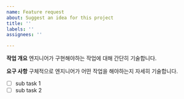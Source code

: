 ```yaml
---
name: Feature request
about: Suggest an idea for this project
title: ''
labels: ''
assignees: ''

---
```


**작업 개요**
엔지니어가 구현해야하는 작업에 대해 간단히 기술합니다.

**요구 사항**
구체적으로 엔지니어가 어떤 작업을 해야하는지 자세히 기술합니다.
- [ ] sub task 1
- [ ] sub task 2
